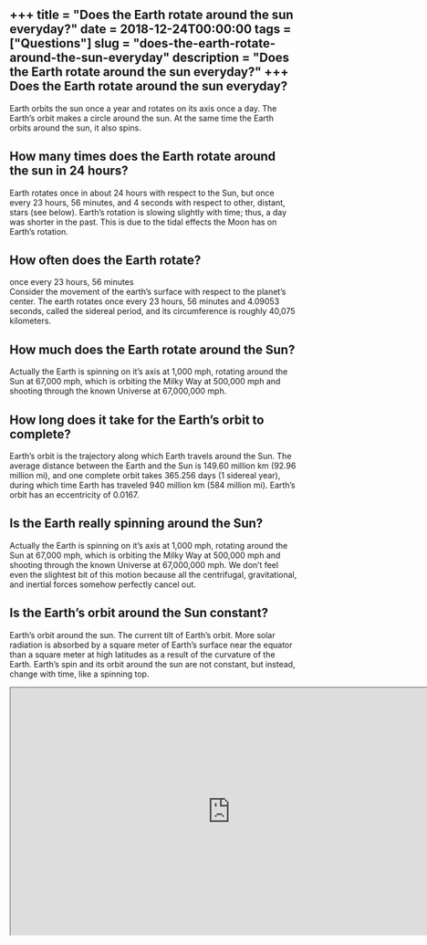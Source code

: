 +++
title = "Does the Earth rotate around the sun everyday?"
date = 2018-12-24T00:00:00
tags = ["Questions"]
slug = "does-the-earth-rotate-around-the-sun-everyday"
description = "Does the Earth rotate around the sun everyday?"
+++
Does the Earth rotate around the sun everyday?
----------------------------------------------

Earth orbits the sun once a year and rotates on its axis once a day. The Earth’s orbit makes a circle around the sun. At the same time the Earth orbits around the sun, it also spins.

How many times does the Earth rotate around the sun in 24 hours?
----------------------------------------------------------------

Earth rotates once in about 24 hours with respect to the Sun, but once every 23 hours, 56 minutes, and 4 seconds with respect to other, distant, stars (see below). Earth’s rotation is slowing slightly with time; thus, a day was shorter in the past. This is due to the tidal effects the Moon has on Earth’s rotation.

How often does the Earth rotate?
--------------------------------

once every 23 hours, 56 minutes  
Consider the movement of the earth’s surface with respect to the planet’s center. The earth rotates once every 23 hours, 56 minutes and 4.09053 seconds, called the sidereal period, and its circumference is roughly 40,075 kilometers.

How much does the Earth rotate around the Sun?
----------------------------------------------

Actually the Earth is spinning on it’s axis at 1,000 mph, rotating around the Sun at 67,000 mph, which is orbiting the Milky Way at 500,000 mph and shooting through the known Universe at 67,000,000 mph.

How long does it take for the Earth’s orbit to complete?
--------------------------------------------------------

Earth’s orbit is the trajectory along which Earth travels around the Sun. The average distance between the Earth and the Sun is 149.60 million km (92.96 million mi), and one complete orbit takes 365.256 days (1 sidereal year), during which time Earth has traveled 940 million km (584 million mi). Earth’s orbit has an eccentricity of 0.0167.

Is the Earth really spinning around the Sun?
--------------------------------------------

Actually the Earth is spinning on it’s axis at 1,000 mph, rotating around the Sun at 67,000 mph, which is orbiting the Milky Way at 500,000 mph and shooting through the known Universe at 67,000,000 mph. We don’t feel even the slightest bit of this motion because all the centrifugal, gravitational, and inertial forces somehow perfectly cancel out.

Is the Earth’s orbit around the Sun constant?
---------------------------------------------

Earth’s orbit around the sun. The current tilt of Earth’s orbit. More solar radiation is absorbed by a square meter of Earth’s surface near the equator than a square meter at high latitudes as a result of the curvature of the Earth. Earth’s spin and its orbit around the sun are not constant, but instead, change with time, like a spinning top.

<iframe allow="accelerometer; autoplay; clipboard-write; encrypted-media; gyroscope; picture-in-picture" allowfullscreen="" class="__youtube_prefs__  epyt-is-override  no-lazyload" data-no-lazy="1" data-origheight="433" data-origwidth="770" data-skipgform_ajax_framebjll="" height="433" id="_ytid_82147" loading="lazy" src="https://www.youtube.com/embed/82p-DYgGFjI?enablejsapi=1&autoplay=0&cc_load_policy=0&cc_lang_pref=&iv_load_policy=1&loop=0&modestbranding=0&rel=1&fs=1&playsinline=0&autohide=2&theme=dark&color=red&controls=1&" title="YouTube player" width="770"></iframe>